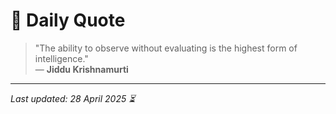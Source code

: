 # 📜 Daily Quote

> "The ability to observe without evaluating is the highest form of intelligence."  
> — **Jiddu Krishnamurti**

---

_Last updated: 28 April 2025 ⏳_
